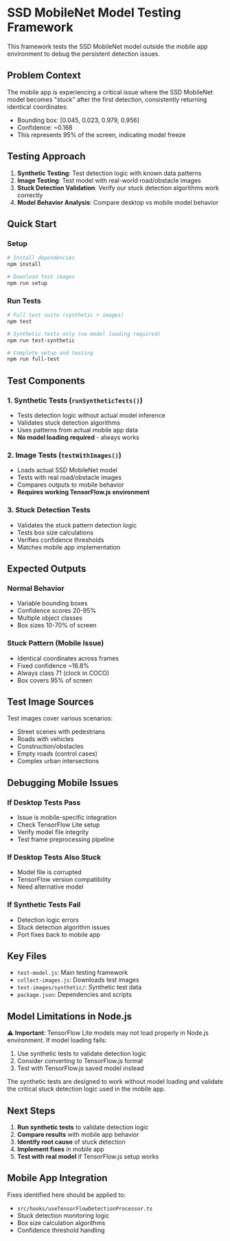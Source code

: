 # SSD MobileNet Model Testing Framework

This framework tests the SSD MobileNet model outside the mobile app environment to debug the persistent detection issues.

## Problem Context

The mobile app is experiencing a critical issue where the SSD MobileNet model becomes "stuck" after the first detection, consistently returning identical coordinates:
- Bounding box: [0.045, 0.023, 0.979, 0.956] 
- Confidence: ~0.168
- This represents 95% of the screen, indicating model freeze

## Testing Approach

1. **Synthetic Testing**: Test detection logic with known data patterns
2. **Image Testing**: Test model with real-world road/obstacle images  
3. **Stuck Detection Validation**: Verify our stuck detection algorithms work correctly
4. **Model Behavior Analysis**: Compare desktop vs mobile model behavior

## Quick Start

### Setup
```bash
# Install dependencies
npm install

# Download test images
npm run setup
```

### Run Tests
```bash
# Full test suite (synthetic + images)
npm test

# Synthetic tests only (no model loading required)
npm run test-synthetic

# Complete setup and testing
npm run full-test
```

## Test Components

### 1. Synthetic Tests (`runSyntheticTests()`)
- Tests detection logic without actual model inference
- Validates stuck detection algorithms
- Uses patterns from actual mobile app data
- **No model loading required** - always works

### 2. Image Tests (`testWithImages()`) 
- Loads actual SSD MobileNet model
- Tests with real road/obstacle images
- Compares outputs to mobile behavior
- **Requires working TensorFlow.js environment**

### 3. Stuck Detection Tests
- Validates the stuck pattern detection logic
- Tests box size calculations
- Verifies confidence thresholds
- Matches mobile app implementation

## Expected Outputs

### Normal Behavior
- Variable bounding boxes
- Confidence scores 20-95%
- Multiple object classes
- Box sizes 10-70% of screen

### Stuck Pattern (Mobile Issue)
- Identical coordinates across frames
- Fixed confidence ~16.8%
- Always class 71 (clock in COCO)
- Box covers 95% of screen

## Test Image Sources

Test images cover various scenarios:
- Street scenes with pedestrians
- Roads with vehicles  
- Construction/obstacles
- Empty roads (control cases)
- Complex urban intersections

## Debugging Mobile Issues

### If Desktop Tests Pass
- Issue is mobile-specific integration
- Check TensorFlow Lite setup
- Verify model file integrity
- Test frame preprocessing pipeline

### If Desktop Tests Also Stuck
- Model file is corrupted
- TensorFlow version compatibility
- Need alternative model

### If Synthetic Tests Fail
- Detection logic errors
- Stuck detection algorithm issues
- Port fixes back to mobile app

## Key Files

- `test-model.js`: Main testing framework
- `collect-images.js`: Downloads test images
- `test-images/synthetic/`: Synthetic test data
- `package.json`: Dependencies and scripts

## Model Limitations in Node.js

⚠️ **Important**: TensorFlow Lite models may not load properly in Node.js environment. If model loading fails:

1. Use synthetic tests to validate detection logic
2. Consider converting to TensorFlow.js format
3. Test with TensorFlow.js saved model instead

The synthetic tests are designed to work without model loading and validate the critical stuck detection logic used in the mobile app.

## Next Steps

1. **Run synthetic tests** to validate detection logic
2. **Compare results** with mobile app behavior  
3. **Identify root cause** of stuck detection
4. **Implement fixes** in mobile app
5. **Test with real model** if TensorFlow.js setup works

## Mobile App Integration

Fixes identified here should be applied to:
- `src/hooks/useTensorFlowDetectionProcessor.ts`
- Stuck detection monitoring logic
- Box size calculation algorithms  
- Confidence threshold handling
